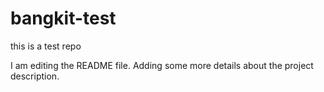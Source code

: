 # bangkit-test
this is a test repo

I am editing the README file. Adding some more details about the project description.
